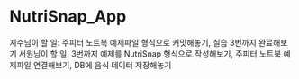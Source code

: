 # NutriSnap_App

지수님이 할 일: 주피터 노트북 예제파일 형식으로 커밋해놓기, 실습 3번까지 완료해보기
서원님이 할 일: 3번까지 예제를 NutriSnap 형식으로 작성해보기, 주피터 노트북 예제파일 연결해보기, DB에 음식 데이터 저장해놓기
